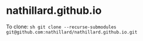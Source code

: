 # nathillard.github.io

To clone:
`sh git clone --recurse-submodules git@github.com:nathillard/nathillard.github.io.git `
